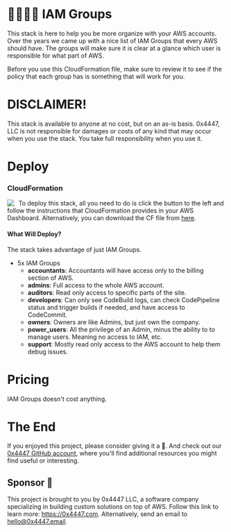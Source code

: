 # 👨‍👩‍👧‍👦 IAM Groups

This stack is here to help you be more organize with your AWS accounts. Over the years we came up with a nice list of IAM Groups that every AWS should have. The groups will make sure it is clear at a glance which user is responsible for what part of AWS.

Before you use this CloudFormation file, make sure to review it to see if the policy that each group has is something that will work for you.

# DISCLAIMER!

This stack is available to anyone at no cost, but on an as-is basis. 0x4447, LLC is not responsible for damages or costs of any kind that may occur when you use the stack. You take full responsibility when you use it.

# Deploy

### CloudFormation

<a target="_blank" href="https://console.aws.amazon.com/cloudformation/home#/stacks/new?stackName=zer0x4447-IAM-Groups&templateURL=https://s3.amazonaws.com/0x4447-drive-cloudformation/iam_groups.json">
<img align="left" style="float: left; margin: 0 10px 0 0;" src="https://s3.amazonaws.com/cloudformation-examples/cloudformation-launch-stack.png"></a>

To deploy this stack, all you need to do is click the button to the left and follow the instructions that CloudFormation provides in your AWS Dashboard. Alternatively, you can download the CF file from [here](https://s3.amazonaws.com/0x4447-drive-cloudformation/iam_groups.json).

#### What Will Deploy?

The stack takes advantage of just IAM Groups.

- 5x IAM Groups
    - **accountants**: Accountants will have access only to the billing section of AWS.
    - **admins**: Full access to the whole AWS account.
    - **auditors**: Read only access to specific parts of the site.
    - **developers**: Can only see CodeBuild logs, can check CodePipeline status and trigger builds if needed, and have access to CodeCommit.
    - **owners**: Owners are like Admins, but just own the company.
    - **power_users**: All the privilege of an Admin, minus the ability to to manage users. Meaning no access to IAM, etc.
    - **support**: Mostly read only access to the AWS account to help them debug issues.

# Pricing

IAM Groups doesn't cost anything.

# The End

If you enjoyed this project, please consider giving it a 🌟. And check out our [0x4447 GitHub account](https://github.com/0x4447), where you'll find additional resources you might find useful or interesting.

## Sponsor 🎊

This project is brought to you by 0x4447 LLC, a software company specializing in building custom solutions on top of AWS. Follow this link to learn more: https://0x4447.com. Alternatively, send an email to [hello@0x4447.email](mailto:hello@0x4447.email?Subject=Hello%20From%20Repo&Body=Hi%2C%0A%0AMy%20name%20is%20NAME%2C%20and%20I%27d%20like%20to%20get%20in%20touch%20with%20someone%20at%200x4447.%0A%0AI%27d%20like%20to%20discuss%20the%20following%20topics%3A%0A%0A-%20LIST_OF_TOPICS_TO_DISCUSS%0A%0ASome%20useful%20information%3A%0A%0A-%20My%20full%20name%20is%3A%20FIRST_NAME%20LAST_NAME%0A-%20My%20time%20zone%20is%3A%20TIME_ZONE%0A-%20My%20working%20hours%20are%20from%3A%20TIME%20till%20TIME%0A-%20My%20company%20name%20is%3A%20COMPANY%20NAME%0A-%20My%20company%20website%20is%3A%20https%3A%2F%2F%0A%0ABest%20regards.).

